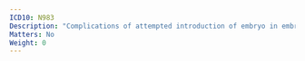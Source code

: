 ```yaml
---
ICD10: N983
Description: "Complications of attempted introduction of embryo in embryo transfer"
Matters: No
Weight: 0
---
```

